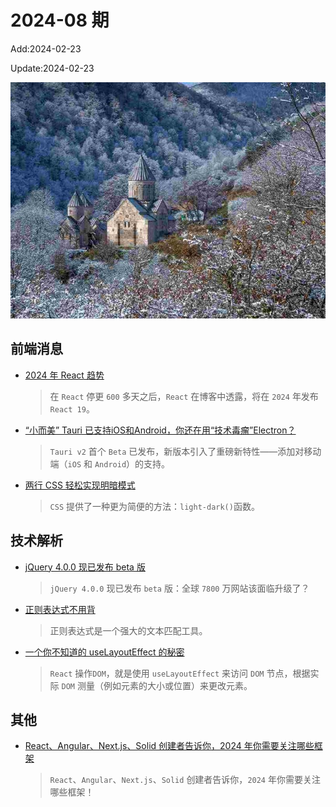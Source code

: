 <!--
 * @Description: weekly-08
 * @Author: zoeblow
 * @Email: zoeblow@gmail.com
 * @Date: 2024-01-01 17:20:35
 * @LastEditors: wangfuyuan
 * @LastEditTime: 2024-02-23 15:40:56
 * @FilePath: \nuofe-weekly1\2024\weekly-08.md
 -->

# 2024-08 期

Add:2024-02-23

Update:2024-02-23

![202408](../images/2024/202408.jpg)

## 前端消息

- [2024 年 React 趋势](https://mp.weixin.qq.com/s/oDsP6SzODgC6yNUAtp732g)

  > 在 `React` 停更 `600` 多天之后，`React` 在博客中透露，将在 `2024` 年发布 `React 19`。

- [“小而美” Tauri 已支持iOS和Android，你还在用“技术毒瘤”Electron？](https://mp.weixin.qq.com/s/_lSqN-uIpc2DzZPAB5yw0w)

  > `Tauri v2` 首个 `Beta` 已发布，新版本引入了重磅新特性——添加对移动端（`iOS` 和 `Android`）的支持。

- [两行 CSS 轻松实现明暗模式](https://mp.weixin.qq.com/s/s4zScyYnfGge8P8xuLdhIw)

  > `CSS` 提供了一种更为简便的方法：`light-dark()`函数。

## 技术解析

- [jQuery 4.0.0 现已发布 beta 版](https://mp.weixin.qq.com/s/UPzueJVnehsIbe68GIpeCg)

  > `jQuery 4.0.0` 现已发布 `beta` 版：全球 `7800` 万网站该面临升级了？

- [正则表达式不用背](https://mp.weixin.qq.com/s/yY9KQV1r72qS-T-7jhsZsw)

  > 正则表达式是一个强大的文本匹配工具。

- [一个你不知道的 useLayoutEffect 的秘密](https://mp.weixin.qq.com/s/qeqjMU_qHtqZAlcSxMpnow)

  > `React` 操作`DOM`，就是使用  `useLayoutEffect` 来访问 `DOM` 节点，根据实际 `DOM` 测量（例如元素的大小或位置）来更改元素。

## 其他

- [React、Angular、Next.js、Solid 创建者告诉你，2024 年你需要关注哪些框架](https://mp.weixin.qq.com/s/seGpcCJRa6MMNlmyLQaZpg)

  > `React`、`Angular`、`Next.js`、`Solid` 创建者告诉你，`2024` 年你需要关注哪些框架！
